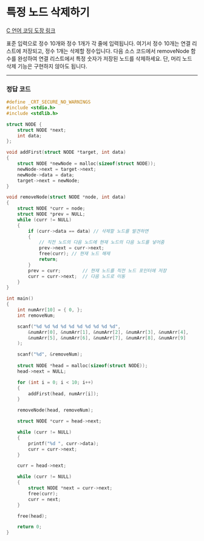 # 특정 노드 삭제하기

[C 언어 코딩 도장 링크](https://dojang.io/mod/quiz/view.php?id=650)

표준 입력으로 정수 10개와 정수 1개가 각 줄에 입력됩니다. 여기서 정수 10개는 연결 리스트에 저장되고, 정수 1개는 삭제할 정수입니다. 다음 소스 코드에서 removeNode 함수를 완성하여 연결 리스트에서 특정 숫자가 저장된 노드를 삭제하세요. 단, 머리 노드 삭제 기능은 구현하지 않아도 됩니다.

---

### 정답 코드

```c
#define _CRT_SECURE_NO_WARNINGS
#include <stdio.h>
#include <stdlib.h>

struct NODE {
    struct NODE *next;
    int data;
};

void addFirst(struct NODE *target, int data)
{
    struct NODE *newNode = malloc(sizeof(struct NODE));
    newNode->next = target->next;
    newNode->data = data;
    target->next = newNode;
}

void removeNode(struct NODE *node, int data)
{
    struct NODE *curr = node;
	struct NODE *prev = NULL;
	while (curr != NULL)
	{
    	if (curr->data == data) // 삭제할 노드를 발견하면
    	{
        	// 직전 노드의 다음 노드에 현재 노드의 다음 노드를 넣어줌
        	prev->next = curr->next;
        	free(curr); // 현재 노드 해제
        	return;
    	}
    	prev = curr;        // 현재 노드를 직전 노드 포인터에 저장
    	curr = curr->next;  // 다음 노드로 이동
	}
}

int main()
{
    int numArr[10] = { 0, };
    int removeNum;

    scanf("%d %d %d %d %d %d %d %d %d %d",
        &numArr[0], &numArr[1], &numArr[2], &numArr[3], &numArr[4],
        &numArr[5], &numArr[6], &numArr[7], &numArr[8], &numArr[9]
    );

    scanf("%d", &removeNum);
 
    struct NODE *head = malloc(sizeof(struct NODE));
    head->next = NULL;

    for (int i = 0; i < 10; i++)
    {
        addFirst(head, numArr[i]);
    }

    removeNode(head, removeNum);

    struct NODE *curr = head->next;

    while (curr != NULL)
    {
        printf("%d ", curr->data);
        curr = curr->next;
    }

    curr = head->next;

    while (curr != NULL)
    {
        struct NODE *next = curr->next;
        free(curr);
        curr = next;
    }

    free(head);

    return 0;
}    
```


